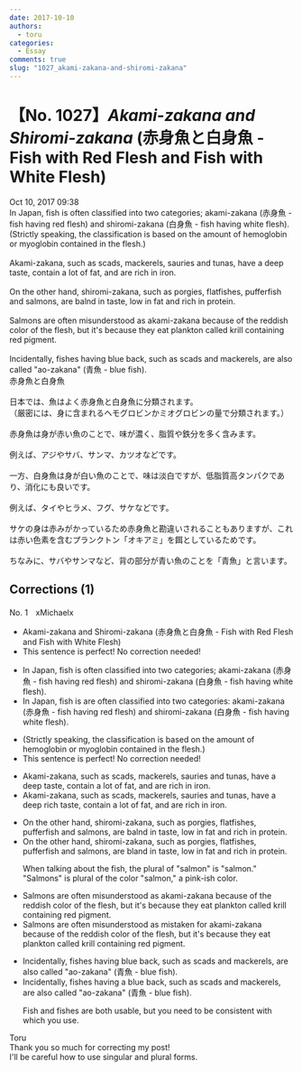 ```yaml
---
date: 2017-10-10
authors:
  - toru
categories:
  - Essay
comments: true
slug: "1027_akami-zakana-and-shiromi-zakana"
---
```


# 【No. 1027】<strong><em>Akami-zakana and Shiromi-zakana</em></strong> (赤身魚と白身魚 - Fish with Red Flesh and Fish with White Flesh)
<div class="date">Oct 10, 2017 09:38</div>
<div id="post"><div id="body_show_ori">
In Japan, fish is often classified into two categories; akami-zakana (赤身魚 - fish having red flesh) and shiromi-zakana (白身魚 - fish having white flesh).<br/>(Strictly speaking, the classification is based on the amount of hemoglobin or myoglobin contained in the flesh.)<br/><br/>Akami-zakana, such as scads, mackerels, sauries and tunas, have a deep taste, contain a lot of fat, and are rich in iron.<br/><br/>On the other hand, shiromi-zakana, such as porgies, flatfishes, pufferfish and salmons, are balnd in taste, low in fat and rich in protein.<br/><br/>Salmons are often misunderstood as akami-zakana because of the reddish color of the flesh, but it's because they eat plankton called krill containing red pigment.<br/><br/>Incidentally, fishes having blue back, such as scads and mackerels, are also called "ao-zakana" (青魚 - blue fish).
</div></div>

<!-- more -->

<div id="post_ja"><div id="body_show_mo">
赤身魚と白身魚<br/><br/>日本では、魚はよく赤身魚と白身魚に分類されます。<br/>（厳密には、身に含まれるヘモグロビンかミオグロビンの量で分類されます。）<br/><br/>赤身魚は身が赤い魚のことで、味が濃く、脂質や鉄分を多く含みます。<br/><br/>例えば、アジやサバ、サンマ、カツオなどです。<br/><br/>一方、白身魚は身が白い魚のことで、味は淡白ですが、低脂質高タンパクであり、消化にも良いです。<br/><br/>例えば、タイやヒラメ、フグ、サケなどです。<br/><br/>サケの身は赤みがかっているため赤身魚と勘違いされることもありますが、これは赤い色素を含むプランクトン「オキアミ」を餌としているためです。<br/><br/>ちなみに、サバやサンマなど、背の部分が青い魚のことを「青魚」と言います。
</div></div>

## Corrections (1)
<div id="block"><div class="first_name"> No. 1　<span class="just_name">xMichaelx</span></div><div id="block2">
<ul class="correction_field">
<li class="incorrect">Akami-zakana and Shiromi-zakana (赤身魚と白身魚 - Fish with Red Flesh and Fish with White Flesh)</li>
<li class="corrected perfect">This sentence is perfect! No correction needed!</li>
</ul>
<ul class="correction_field">
<li class="incorrect">In Japan, fish is often classified into two categories; akami-zakana (赤身魚 - fish having red flesh) and shiromi-zakana (白身魚 - fish having white flesh).</li>
<li class="corrected correct">
In Japan, fish <span class="f_gray"><span class="sline">is</span></span> <span class="f_bold"><span class="f_red">are</span></span> often classified into two categories<span class="f_red"><span class="f_bold">:</span></span> akami-zakana (赤身魚 - fish having red flesh) and shiromi-zakana (白身魚 - fish having white flesh).
</li>
</ul>
<ul class="correction_field">
<li class="incorrect">(Strictly speaking, the classification is based on the amount of hemoglobin or myoglobin contained in the flesh.)</li>
<li class="corrected perfect">This sentence is perfect! No correction needed!</li>
</ul>
<ul class="correction_field">
<li class="incorrect">Akami-zakana, such as scads, mackerels, sauries and tunas, have a deep taste, contain a lot of fat, and are rich in iron.</li>
<li class="corrected correct">
Akami-zakana, such as scads, mackerels, sauries and tunas, have a <span class="sline"><span class="f_gray">deep</span></span> <span class="f_red"><span class="f_bold">rich</span></span> taste, contain a lot of fat, and are rich in iron.
</li>
</ul>
<ul class="correction_field">
<li class="incorrect">On the other hand, shiromi-zakana, such as porgies, flatfishes, pufferfish and salmons, are balnd in taste, low in fat and rich in protein.</li>
<li class="corrected correct">
On the other hand, shiromi-zakana, such as porgies, flatfishes, pufferfish and salmon<span class="f_gray"><span class="sline">s</span></span>, are <span class="f_blue">bland</span> in taste, low in fat and rich in protein.
<p class="correction_comment">When talking about the fish, the plural of "salmon" is "salmon." <br/>"Salmons" is plural of the color "salmon," a pink-ish color.</p>
</li>
</ul>
<ul class="correction_field">
<li class="incorrect">Salmons are often misunderstood as akami-zakana because of the reddish color of the flesh, but it's because they eat plankton called krill containing red pigment.</li>
<li class="corrected correct">
Salmon<span class="f_gray"><span class="sline">s</span></span> are often <span class="f_gray"><span class="sline">misunderstood as</span></span> <span class="f_red"><span class="f_bold">mistaken for</span></span> akami-zakana because of the reddish color of the flesh, but it's because they eat plankton called krill containing red pigment.
</li>
</ul>
<ul class="correction_field">
<li class="incorrect">Incidentally, fishes having blue back, such as scads and mackerels, are also called "ao-zakana" (青魚 - blue fish).</li>
<li class="corrected correct">
Incidentally, fish<span class="f_gray"><span class="sline">es</span></span> having <span class="f_red"><span class="f_bold">a</span></span> blue back, such as scads and mackerels, are also called "ao-zakana" (青魚 - blue fish).
<p class="correction_comment">Fish and fishes are both usable, but you need to be consistent with which you use.</p>
</li>
</ul>
</div><div class="name"><span class="just_name">Toru</span><br>
Thank you so much for correcting my post!<br/>I'll be careful how to use singular and plural forms.
</div>
</div>
